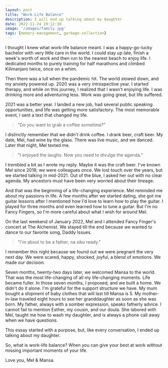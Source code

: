 ```yaml
---
layout: post
title: "Work-Life Balance"
description: I will end up talking about my daughter
date: 2022-11-24 19:12:38
image: '/images/family.jpg'
tags: [memory-management, garbage-collection]
---
```


I thought I knew what work-life balance meant. I was a happy-go-lucky bachelor with very little care in the world. I could stay up late, finish a week's worth of work and then run to the nearest beach to enjoy life. I dedicated months to purely training for half marathons and climbed Kilimanjaro twice, once on a whim.

Then there was a lull when the pandemic hit. The world slowed down, and my anxiety powered up. 2020 was a very introspective year. I started therapy, and while on this journey, I realized that I wasn't enjoying life. I was drinking more and adventuring less. Work was going great, but life suffered.

2021 was a better year. I landed a new job, had several public speaking opportunities, and life was getting more satisfactory. The most memorable event, I sent a text that changed my life.

> "Do you want to grab a coffee sometime?"

I distinctly remember that we didn't drink coffee. I drank beer, craft beer. My date, Mel, had wine by the glass. There was live music, and we danced. Later that night, Mel texted me.

> "I enjoyed the laughs. Now you need to divulge the agenda."

I trembled a bit as I wrote my reply. Maybe it was the craft beer. I've known Mel since 2018; we were colleagues once. We lost touch over the years, but we started talking in mid-2021. Out of the blue, I asked her out with no clear agenda. My ancestors must have been very worried about their lineage.

And that was the beginning of a life-changing experience. Mel reminded me about my passions in life. A few months after we started dating, she got me guitar lessons after I mentioned how I'd love to learn how to play the guitar. I played for three months and even learned how to tune a guitar. But I'm no Fancy Fingers, so I'm more careful about what I wish for around Mel. 

On the last weekend of January 2022, Mel and I attended Fancy Finger's concert at The Alchemist. We stayed till the end because we wanted to dance to our favorite song, Daddy Issues.

> "I'm about to be a father, na siko ready."

I remember this night because we found out we were pregnant the very next day. We were scared, happy, shocked, joyful, a blend of emotions. We made our decision.

Seven months, twenty-two days later, we welcomed Mansa to the world. That was the most life-changing of all my life-changing moments. Life became fuller. In those seven months, I proposed, and we built a home. We didn't do it alone. I'm grateful for the support structure we have. My mum bought a shipment of baby clothes that will last till Mansa is 5. My mother-in-law traveled eight hours to see her granddaughter as soon as she was born. My father, always with a somber expression, speaks fatherly advice. I cannot fail to mention Esther, my cousin, and our doula. She labored with Mel, taught me how to wash my daughter, and is always a phone call away when we have questions.

This essay started with a purpose, but, like every conversation, I ended up talking about my daughter. 

So, what is work-life balance? When you can give your best at work without missing important moments of your life.

Love you, Mel & Mansa.
